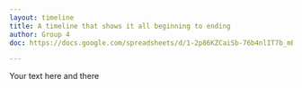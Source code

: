 ```yaml
---
layout: timeline
title: A timeline that shows it all beginning to ending 
author: Group 4
doc: https://docs.google.com/spreadsheets/d/1-2p86KZCaiSb-76b4nlIT7b_mBZpxa9v71dSU6eNl98/pubhtml

---
```

Your text here and there